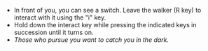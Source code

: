 - In front of you, you can see a switch. Leave the walker (R key) to interact with it using the "i" key.
- Hold down the interact key while pressing the indicated keys in succession until it turns on.
- *Those who pursue you want to catch you in the dark.*